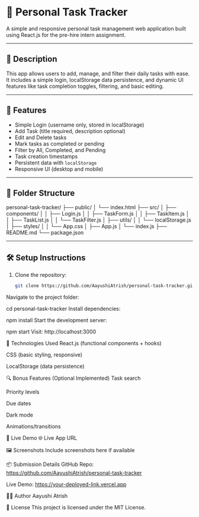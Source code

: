 # 📝 Personal Task Tracker

A simple and responsive personal task management web application built using React.js for the pre-hire intern assignment.

---

## 📖 Description

This app allows users to add, manage, and filter their daily tasks with ease. It includes a simple login, localStorage data persistence, and dynamic UI features like task completion toggles, filtering, and basic editing.

---

## 🚀 Features

- Simple Login (username only, stored in localStorage)
- Add Task (title required, description optional)
- Edit and Delete tasks
- Mark tasks as completed or pending
- Filter by All, Completed, and Pending
- Task creation timestamps
- Persistent data with `localStorage`
- Responsive UI (desktop and mobile)

---

## 📂 Folder Structure

personal-task-tracker/
├── public/
│ └── index.html
├── src/
│ ├── components/
│ │ ├── Login.js
│ │ ├── TaskForm.js
│ │ ├── TaskItem.js
│ │ ├── TaskList.js
│ │ └── TaskFilter.js
│ ├── utils/
│ │ └── localStorage.js
│ ├── styles/
│ │ └── App.css
│ ├── App.js
│ └── index.js
├── README.md
└── package.json


---

## 🛠 Setup Instructions

1. Clone the repository:
   ```bash
   git clone https://github.com/AayushiAtrish/personal-task-tracker.git
Navigate to the project folder:


cd personal-task-tracker
Install dependencies:


npm install
Start the development server:


npm start
Visit: http://localhost:3000

🧰 Technologies Used
React.js (functional components + hooks)

CSS (basic styling, responsive)

LocalStorage (data persistence)

🔍 Bonus Features (Optional Implemented)
 Task search

 Priority levels

 Due dates

 Dark mode

 Animations/transitions

🔗 Live Demo
🌐 Live App URL

🖼 Screenshots
Include screenshots here if available

📦 Submission Details
GitHub Repo: https://github.com/AayushiAtrish/personal-task-tracker

Live Demo: https://your-deployed-link.vercel.app

🙋‍♀️ Author
Aayushi Atrish

📄 License
This project is licensed under the MIT License.

